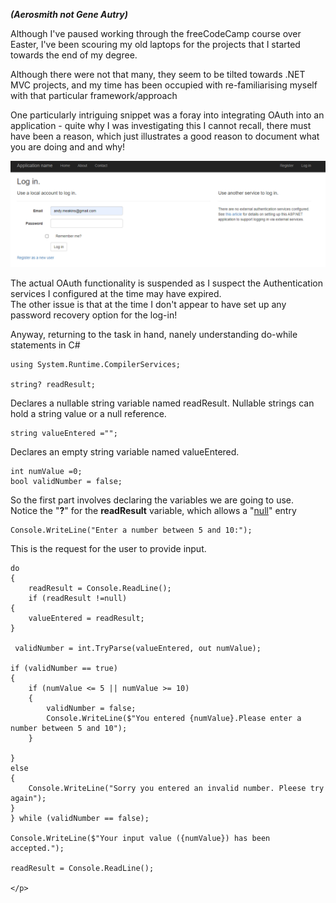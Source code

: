 <b><i>(Aerosmith not Gene Autry)</i></b>
<p>Although I've paused working through the freeCodeCamp course over Easter, I've been scouring my old laptops for the projects that I started towards the end of my degree.</p>
<p>Although there were not that many, they seem to be tilted towards .NET MVC projects, and my time has been occupied with re-familiarising myself with that particular framework/approach</p>
<p>One particularly intriguing snippet was a foray into integrating OAuth into an application - quite why I was investigating this I cannot recall, there must have been a reason, which just illustrates a good reason to document what you are doing and and why!</p>

<img class="image" src="/docs/assets/Screenshot 2024-04-02 221206.png">

<p>The actual OAuth functionality is suspended as I suspect the Authentication services I configured at the time may have expired. <br>The other issue is that at the time I don't appear to have set up any password recovery option for the log-in!</p>
<p>Anyway, returning to the task in hand, nanely understanding do-while statements in C#</p>

    using System.Runtime.CompilerServices;

    string? readResult; 
Declares a nullable string variable named readResult. Nullable strings can hold a string value or a null reference.

    string valueEntered ="";

Declares an empty string variable named valueEntered.
    
    int numValue =0;
    bool validNumber = false;
    
So the first part involves declaring the variables we are going to use. <br>Notice the "<b>?</b>" for the <b>readResult</B> variable, which allows a "<a href="https://letoilenoir.github.io/2024/03/26/Nothing-really-matters.html">null</a>" entry   

    Console.WriteLine("Enter a number between 5 and 10:");
    
<p>This is the request for the user to provide input.</p>
    
    do
    {
        readResult = Console.ReadLine();
        if (readResult !=null)
    {
        valueEntered = readResult;
    }
     
     validNumber = int.TryParse(valueEntered, out numValue);

    if (validNumber == true)
    {
        if (numValue <= 5 || numValue >= 10)
        {
            validNumber = false;
            Console.WriteLine($"You entered {numValue}.Please enter a number between 5 and 10");
        }

    } 
    else
    {  
        Console.WriteLine("Sorry you entered an invalid number. Pleese try again");
    }
    } while (validNumber == false);

    Console.WriteLine($"Your input value ({numValue}) has been accepted.");

    readResult = Console.ReadLine();

    </p>

